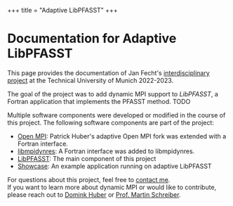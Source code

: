 +++
title = "Adaptive LibPFASST"
+++
# Documentation for Adaptive LibPFASST

This page provides the documentation of Jan Fecht's [interdisciplinary project](https://www.cit.tum.de/en/cit/studies/degree-programs/master-informatics/interdisciplinary-project/) at the Technical University of Munich 2022-2023.

The goal of the project was to add dynamic MPI support to *LibPFASST*, a Fortran application that implements the PFASST method.
TODO

Multiple software components were developed or modified in the course of this project. The following software components are part of the project:

 - [Open MPI](@/open-mpi/_index.md): Patrick Huber's adaptive Open MPI fork was extended with a Fortran interface.
 - [libmpidynres](@/libmpidynres/_index.md): A Fortran interface was added to libmpidynres.
 - [LibPFASST](@/libpfasst/_index.md): The main component of this project
 - [Showcase](@/showcase/_index.md): An example application running on adaptive LibPFASST


For questions about this project, feel free to [contact me](https://fecht.cc).<br/>
If you want to learn more about dynamic MPI or would like to contribute, please reach out to [Domink Huber](https://www.ce.cit.tum.de/caps/mitarbeiter/dominik-huber/) or [Prof. Martin Schreiber](https://www.martin-schreiber.info/).

